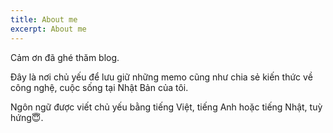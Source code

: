 ```yaml
---
title: About me
excerpt: About me
---
```


Cảm ơn đã ghé thăm blog.

Đây là nơi chủ yếu để lưu giữ những memo cũng như chia sẻ kiến thức về công nghệ, cuộc sống tại Nhật Bản của tôi.

Ngôn ngữ được viết chủ yếu bằng tiếng Việt, tiếng Anh hoặc tiếng Nhật, tuỳ hứng😇.
